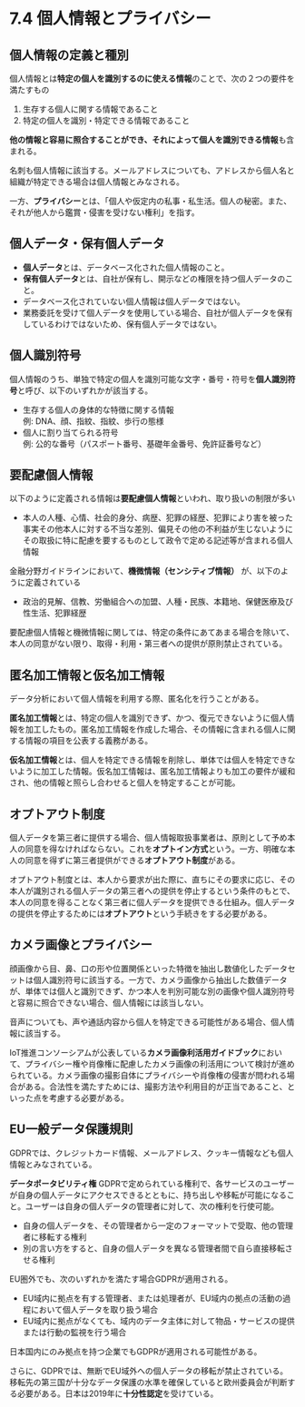 # 7.4 個人情報とプライバシー

## 個人情報の定義と種別

個人情報とは**特定の個人を識別するのに使える情報**のことで、次の２つの要件を満たすもの

1. 生存する個人に関する情報であること
2. 特定の個人を識別・特定できる情報であること

**他の情報と容易に照合することができ、それによって個人を識別できる情報**も含まれる。

名刺も個人情報に該当する。メールアドレスについても、アドレスから個人名と組織が特定できる場合は個人情報とみなされる。

一方、**プライバシー**とは、「個人や仮定内の私事・私生活。個人の秘密。また、それが他人から鑑賞・侵害を受けない権利」を指す。

## 個人データ・保有個人データ

- **個人データ**とは、データベース化された個人情報のこと。
- **保有個人データ**とは、自社が保有し、開示などの権限を持つ個人データのこと。
- データベース化されていない個人情報は個人データではない。
- 業務委託を受けて個人データを使用している場合、自社が個人データを保有しているわけではないため、保有個人データではない。

## 個人識別符号

個人情報のうち、単独で特定の個人を識別可能な文字・番号・符号を**個人識別符号**と呼び、以下のいずれかが該当する。

- <div>生存する個人の身体的な特徴に関する情報</div><div>例: DNA、顔、指紋、指紋、歩行の態様</div>
- <div>個人に割り当てられる符号</div><div>例: 公的な番号（パスポート番号、基礎年金番号、免許証番号など）</div>

## 要配慮個人情報

以下のように定義される情報は**要配慮個人情報**といわれ、取り扱いの制限が多い

- 本人の人種、心情、社会的身分、病歴、犯罪の経歴、犯罪により害を被った事実その他本人に対する不当な差別、偏見その他の不利益が生じないようにその取扱に特に配慮を要するものとして政令で定める記述等が含まれる個人情報

金融分野ガイドラインにおいて、**機微情報（センシティブ情報）** が、以下のように定義されている

- 政治的見解、信教、労働組合への加盟、人種・民族、本籍地、保健医療及び性生活、犯罪経歴

要配慮個人情報と機微情報に関しては、特定の条件にあてあまる場合を除いて、本人の同意がない限り、取得・利用・第三者への提供が原則禁止されている。

## 匿名加工情報と仮名加工情報

データ分析において個人情報を利用する際、匿名化を行うことがある。

**匿名加工情報**とは、特定の個人を識別できず、かつ、復元できないように個人情報を加工したもの。匿名加工情報を作成した場合、その情報に含まれる個人に関する情報の項目を公表する義務がある。

**仮名加工情報**とは、個人を特定できる情報を削除し、単体では個人を特定できないように加工した情報。仮名加工情報は、匿名加工情報よりも加工の要件が緩和され、他の情報と照らし合わせると個人を特定することが可能。

## オプトアウト制度

個人データを第三者に提供する場合、個人情報取扱事業者は、原則として予め本人の同意を得なければならない。これを**オプトイン方式**という。一方、明確な本人の同意を得ずに第三者提供ができる**オプトアウト制度**がある。

オプトアウト制度とは、本人から要求が出た際に、直ちにその要求に応じ、その本人が識別される個人データの第三者への提供を停止するという条件のもとで、本人の同意を得ることなく第三者に個人データを提供できる仕組み。個人データの提供を停止するためには**オプトアウト**という手続きをする必要がある。

## カメラ画像とプライバシー

顔画像から目、鼻、口の形や位置関係といった特徴を抽出し数値化したデータセットは個人識別符号に該当する。一方で、カメラ画像から抽出した数値データが、単体では個人と識別できず、かつ本人を判別可能な別の画像や個人識別符号と容易に照合できない場合、個人情報には該当しない。

音声についても、声や通話内容から個人を特定できる可能性がある場合、個人情報に該当する。

IoT推進コンソーシアムが公表している**カメラ画像利活用ガイドブック**において、プライバシー権や肖像権に配慮したカメラ画像の利活用について検討が進められている。カメラ画像の撮影自体にプライバシーや肖像権の侵害が問われる場合がある。合法性を満たすためには、撮影方法や利用目的が正当であること、といった点を考慮する必要がある。

## EU一般データ保護規則

GDPRでは、クレジットカード情報、メールアドレス、クッキー情報なども個人情報とみなされている。

**データポータビリティ権** GDPRで定められている権利で、各サービスのユーザーが自身の個人データにアクセスできるとともに、持ち出しや移転が可能になること。ユーザーは自身の個人データの管理者に対して、次の権利を行使可能。
- 自身の個人データを、その管理者から一定のフォーマットで受取、他の管理者に移転する権利
- 別の言い方をすると、自身の個人データを異なる管理者間で自ら直接移転させる権利

EU圏外でも、次のいずれかを満たす場合GDPRが適用される。

- EU域内に拠点を有する管理者、または処理者が、EU域内の拠点の活動の過程において個人データを取り扱う場合
- EU域内に拠点がなくても、域内のデータ主体に対して物品・サービスの提供または行動の監視を行う場合

日本国内にのみ拠点を持つ企業でもGDPRが適用される可能性がある。

さらに、GDPRでは、無断でEU域外への個人データの移転が禁止されている。移転先の第三国が十分なデータ保護の水準を確保していると欧州委員会が判断する必要がある。日本は2019年に**十分性認定**を受けている。




